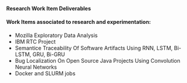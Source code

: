 #### Research Work Item Deliverables

#### Work Items associated to research and experimentation:

- Mozilla Exploratory Data Analysis 
- IBM RTC Project
- Semantice Traceability Of Software Artifacts Using RNN, LSTM, Bi-LSTM, GRU, Bi-GRU
- Bug Localization On Open Source Java Projects Using Convolution Neural Networks
- Docker and SLURM jobs



